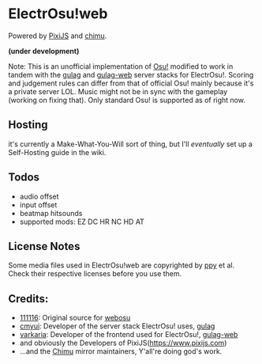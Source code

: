 # ElectrOsu!web

Powered by [PixiJS](https://www.pixijs.com) and [chimu](https://chimu.moe).

**(under development)**

Note: This is an unofficial implementation of [Osu!](https://osu.ppy.sh) modified to work in tandem with the [gulag](https://github.com/cmyui/gulag) and [gulag-web](https://github.com/varkaria/gulag-web) server stacks for ElectrOsu!. Scoring and judgement rules can differ from that of official Osu! mainly because it's a private server LOL. Music might not be in sync with the gameplay (working on fixing that). Only standard Osu! is supported as of right now.

## Hosting

it's currently a Make-What-You-Will sort of thing, but I'll *eventually* set up a Self-Hosting guide in the wiki.

## Todos

- audio offset
- input offset
- beatmap hitsounds
- supported mods: EZ DC HR NC HD AT

## License Notes

Some media files used in ElectrOsu!web are copyrighted by [ppy](https://github.com/ppy/) et al. Check their respective licenses before you use them.

## Credits:
- [111116](https://github.com/111116): Original source for [webosu](https://github.com/111116/webosu)
- [cmyui](https://github.com/cmyui): Developer of the server stack ElectrOsu! uses, [gulag](https://github.com/cmyui/gulag)
- [varkaria](https://github.com/varkaria): Developer of the frontend used for ElectrOsu!, [gulag-web](https://github.com/varkaria/gulag-web)
- and obviously the Developers of PixiJS(https://www.pixijs.com)
- ...and the [Chimu](https://chimu.moe) mirror maintainers, Y'all're doing god's work.
